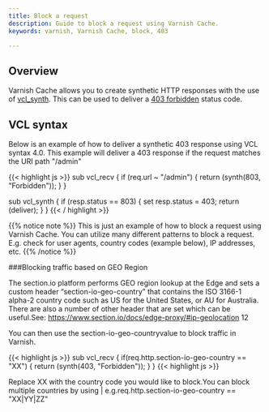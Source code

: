 ```yaml
---
title: Block a request
description: Guide to block a request using Varnish Cache.
keywords: varnish, Varnish Cache, block, 403

---
```


## Overview

Varnish Cache allows you to create synthetic HTTP responses with the use of [vcl_synth](https://varnish-cache.org/docs/trunk/users-guide/vcl-built-in-subs.html#vcl-synth). This can be used to deliver a [403 forbidden](https://developer.mozilla.org/en-US/docs/Web/HTTP/Status/403) status code.

## VCL syntax

Below is an example of how to deliver a synthetic 403 response using VCL syntax 4.0. This example will deliver a 403 response if the request matches the URI path "/admin"

{{< highlight js >}}
sub vcl_recv {
    if (req.url ~ "/admin") {
        return (synth(803, "Forbidden"));
    }
}

sub vcl_synth {
    if (resp.status == 803) {
        set resp.status = 403;
        return (deliver);
    }
}
{{< / highlight >}}

{{% notice note %}}
This is just an example of how to block a request using Varnish Cache. You can utilize many different patterns to block a request. E.g. check for user agents, country codes (example below), IP addresses, etc.
{{% /notice %}}

###Blocking traffic based on GEO Region

The section.io platform performs GEO region lookup at the Edge and sets a custom header “section-io-geo-country” that contains the ISO 3166-1 alpha-2 country code such as US for the United States, or AU for Australia. There are also a number of other header that are set which can be useful.See: https://www.section.io/docs/edge-proxy/#ip-geolocation 12

You can then use the section-io-geo-countryvalue to block traffic in Varnish.

{{< highlight js >}}
sub vcl_recv {
	if(req.http.section-io-geo-country == "XX") {
		return (synth(403, "Forbidden"));
	}
}
{{< highlight js >}}

Replace XX with the country code you would like to block.You can block multiple countries by using | e.g.req.http.section-io-geo-country == "XX|YY|ZZ"
